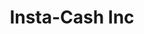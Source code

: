 ---
title: Insta-Cash Inc
slug: insta-cash-inc
updated-on: '2024-05-30T13:44:31.749Z'
created-on: '2024-05-30T13:41:46.671Z'
published-on: '2024-05-30T13:54:32.469Z'
f_city-state-2:
- cms/city/clarksdale-ms.md
- cms/city/batesville-ms.md
- cms/city/cleveland-ms.md
- cms/city/grenada-ms.md
- cms/city/greenville-ms.md
- cms/city/greenwood-ms.md
f_locations:
- cms/payday-loan/insta-cash-inc-19593.md
- cms/payday-loan/insta-cash-inc-19594.md
- cms/payday-loan/insta-cash-inc-19595.md
- cms/payday-loan/insta-cash-inc-19596.md
- cms/payday-loan/insta-cash-inc-19597.md
- cms/payday-loan/insta-cash-inc-19598.md
f_states:
- cms/state/mississippi.md
layout: '[company].html'
tags: company
---